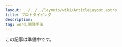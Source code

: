 ```yaml
---
layout: ../../../layouts/wiki/ArticleLayout.astro
title: プロトタイピング
description:
tag: word,開発手法
---
```


この記事は準備中です。
